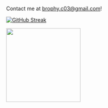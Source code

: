 Contact me at brophy.c03@gmail.com!

[![GitHub Streak](https://streak-stats.demolab.com?user=Chris-B33&theme=dark&border_radius=5&date_format=j%20M%5B%20Y%5D&mode=weekly)](https://git.io/streak-stats) 

<img height=200 align="center" src="https://github-readme-stats.vercel.app/api/top-langs?username=Chris-B33&layout=compact&langs_count=8&card_width=320&theme=vision-friendly-dark&size_weight=0.2&count_weight=0.8" />
